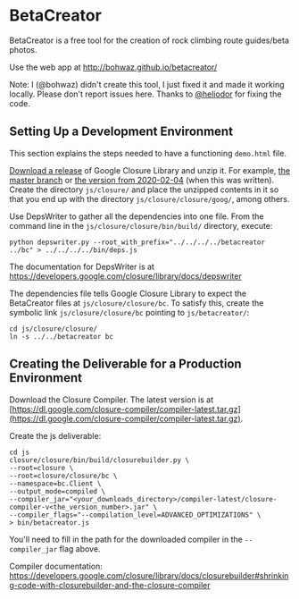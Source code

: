 BetaCreator
===========

BetaCreator is a free tool for the creation of rock climbing route guides/beta photos.

Use the web app at http://bohwaz.github.io/betacreator/

Note: I (@bohwaz) didn't create this tool, I just fixed it and made it working locally. Please don't report issues here. Thanks to [@heliodor](https://github.com/heliodor/betacreator) for fixing the code.

Setting Up a Development Environment
---

This section explains the steps needed to have a functioning `demo.html` file.

[Download a release](https://github.com/google/closure-library/releases) of Google Closure Library and unzip it. For example, [the master branch](https://github.com/google/closure-library/archive/master.zip) or [the version from 2020-02-04](https://github.com/google/closure-library/archive/v20200204.zip) (when this was written). Create the directory `js/closure/` and place the unzipped contents in it so that you end up with the directory `js/closure/closure/goog/`, among others.

Use DepsWriter to gather all the dependencies into one file. From the command line in the `js/closure/closure/bin/build/` directory, execute:
```
python depswriter.py --root_with_prefix="../../../../betacreator ../bc" > ../../../../bin/deps.js
```

The documentation for DepsWriter is at https://developers.google.com/closure/library/docs/depswriter

The dependencies file tells Google Closure Library to expect the BetaCreator files at `js/closure/closure/bc`. To satisfy this, create the symbolic link `js/closure/closure/bc` pointing to `js/betacreator/`:
```
cd js/closure/closure/
ln -s ../../betacreator bc
```

Creating the Deliverable for a Production Environment
---

Download the Closure Compiler. The latest version is at [https://dl.google.com/closure-compiler/compiler-latest.tar.gz](https://dl.google.com/closure-compiler/compiler-latest.tar.gz).

Create the js deliverable:
```
cd js
closure/closure/bin/build/closurebuilder.py \
--root=closure \
--root=closure/closure/bc \
--namespace=bc.Client \
--output_mode=compiled \
--compiler_jar="<your_downloads_directory>/compiler-latest/closure-compiler-v<the_version_number>.jar" \
--compiler_flags="--compilation_level=ADVANCED_OPTIMIZATIONS" \
> bin/betacreator.js
```
You'll need to fill in the path for the downloaded compiler in the `--compiler_jar` flag above.

Compiler documentation: https://developers.google.com/closure/library/docs/closurebuilder#shrinking-code-with-closurebuilder-and-the-closure-compiler

